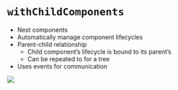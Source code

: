 # `withChildComponents`

- Nest components
- Automatically manage component lifecycles
- Parent-child relationship
    - Child component’s lifecycle is bound to its parent’s
    - Can be repeated to for a tree
- Uses events for communication

![](https://g.twimg.com/blog/blog/image/flightteardown.png)
